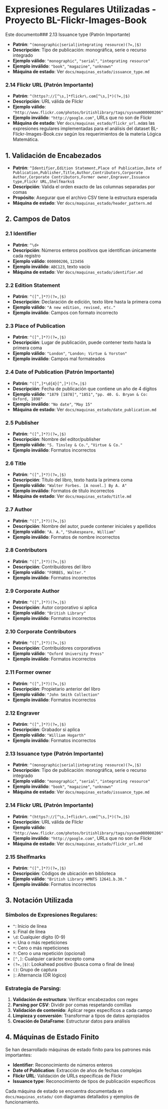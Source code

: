# Expresiones Regulares Utilizadas - Proyecto BL-Flickr-Images-Book

Este documento### 2.13 Issuance type (Patrón Importante)
- **Patrón**: `^(monographic|serial|integrating resource)(?=,|$)`
- **Descripción**: Tipo de publicación: monográfica, serie o recurso integrado
- **Ejemplo válido**: `"monographic"`, `"serial"`, `"integrating resource"`
- **Ejemplo inválido**: `"book"`, `"magazine"`, `"unknown"`
- **Máquina de estado**: Ver `docs/maquinas_estado/issuance_type.md`

### 2.14 Flickr URL (Patrón Importante)
- **Patrón**: `^(https?://[^\s,]*flickr\.com[^\s,]*)(?=,|$)`
- **Descripción**: URL válida de Flickr
- **Ejemplo válido**: `"http://www.flickr.com/photos/britishlibrary/tags/sysnum000000206"`
- **Ejemplo inválido**: `"http://google.com"`, URLs que no son de Flickr
- **Máquina de estado**: Ver `docs/maquinas_estado/flickr_url.md`as las expresiones regulares implementadas para el análisis del dataset BL-Flickr-Images-Book.csv según los requerimientos de la materia Lógica Matemática.

## 1. Validación de Encabezados
- **Patrón**: `^Identifier,Edition Statement,Place of Publication,Date of Publication,Publisher,Title,Author,Contributors,Corporate Author,Corporate Contributors,Former owner,Engraver,Issuance type,Flickr URL,Shelfmarks$`
- **Descripción**: Valida el orden exacto de las columnas separadas por comas
- **Propósito**: Asegurar que el archivo CSV tiene la estructura esperada
- **Máquina de estado**: Ver `docs/maquinas_estado/header_pattern.md`

## 2. Campos de Datos

### 2.1 Identifier
- **Patrón**: `^\d+`
- **Descripción**: Números enteros positivos que identifican únicamente cada registro
- **Ejemplo válido**: `000000206`, `123456`
- **Ejemplo inválido**: `ABC123`, texto vacío
- **Máquina de estado**: Ver `docs/maquinas_estado/identifier.md`

### 2.2 Edition Statement
- **Patrón**: `^([^,]*?)(?=,|$)`
- **Descripción**: Declaración de edición, texto libre hasta la primera coma
- **Ejemplo válido**: `"A new edition, revised, etc."`
- **Ejemplo inválido**: Campos con formato incorrecto

### 2.3 Place of Publication
- **Patrón**: `^([^,]*?)(?=,|$)`
- **Descripción**: Lugar de publicación, puede contener texto hasta la primera coma
- **Ejemplo válido**: `"London"`, `"London; Virtue & Yorston"`
- **Ejemplo inválido**: Campos mal formateados

### 2.4 Date of Publication (Patrón Importante)
- **Patrón**: `^([^,]*\d{4}[^,]*)(?=,|$)`
- **Descripción**: Fecha de publicación que contiene un año de 4 dígitos
- **Ejemplo válido**: `"1879 [1878]"`, `"1851"`, `"pp. 40. G. Bryan & Co: Oxford, 1898"`
- **Ejemplo inválido**: `"No date"`, `"May 15"`
- **Máquina de estado**: Ver `docs/maquinas_estado/date_publication.md`

### 2.5 Publisher
- **Patrón**: `^([^,]*?)(?=,|$)`
- **Descripción**: Nombre del editor/publisher
- **Ejemplo válido**: `"S. Tinsley & Co."`, `"Virtue & Co."`
- **Ejemplo inválido**: Formatos incorrectos

### 2.6 Title
- **Patrón**: `^([^,]*?)(?=,|$)`
- **Descripción**: Título del libro, texto hasta la primera coma
- **Ejemplo válido**: `"Walter Forbes. [A novel.] By A. A"`
- **Ejemplo inválido**: Formatos de título incorrectos
- **Máquina de estado**: Ver `docs/maquinas_estado/title.md`

### 2.7 Author
- **Patrón**: `^([^,]*?)(?=,|$)`
- **Descripción**: Nombre del autor, puede contener iniciales y apellidos
- **Ejemplo válido**: `"A. A."`, `"Shakespeare, William"`
- **Ejemplo inválido**: Formatos de nombre incorrectos

### 2.8 Contributors
- **Patrón**: `^([^,]*?)(?=,|$)`
- **Descripción**: Contribuidores del libro
- **Ejemplo válido**: `"FORBES, Walter."`
- **Ejemplo inválido**: Formatos incorrectos

### 2.9 Corporate Author
- **Patrón**: `^([^,]*?)(?=,|$)`
- **Descripción**: Autor corporativo si aplica
- **Ejemplo válido**: `"British Library"`
- **Ejemplo inválido**: Formatos incorrectos

### 2.10 Corporate Contributors
- **Patrón**: `^([^,]*?)(?=,|$)`
- **Descripción**: Contribuidores corporativos
- **Ejemplo válido**: `"Oxford University Press"`
- **Ejemplo inválido**: Formatos incorrectos

### 2.11 Former owner
- **Patrón**: `^([^,]*?)(?=,|$)`
- **Descripción**: Propietario anterior del libro
- **Ejemplo válido**: `"John Smith Collection"`
- **Ejemplo inválido**: Formatos incorrectos

### 2.12 Engraver
- **Patrón**: `^([^,]*?)(?=,|$)`
- **Descripción**: Grabador si aplica
- **Ejemplo válido**: `"William Hogarth"`
- **Ejemplo inválido**: Formatos incorrectos

### 2.13 Issuance type (Patrón Importante)
- **Patrón**: `^(monographic|serial|integrating resource)(?=,|$)`
- **Descripción**: Tipo de publicación: monográfica, serie o recurso integrado
- **Ejemplo válido**: `"monographic"`, `"serial"`, `"integrating resource"`
- **Ejemplo inválido**: `"book"`, `"magazine"`, `"unknown"`
- **Máquina de estado**: Ver `docs/maquinas_estado/issuance_type.md`

### 2.14 Flickr URL (Patrón Importante)
- **Patrón**: `^(https?://[^\s,]+flickr\.com[^\s,]*)(?=,|$)`
- **Descripción**: URL válida de Flickr
- **Ejemplo válido**: `"http://www.flickr.com/photos/britishlibrary/tags/sysnum000000206"`
- **Ejemplo inválido**: `"http://google.com"`, URLs que no son de Flickr
- **Máquina de estado**: Ver `docs/maquinas_estado/flickr_url.md`

### 2.15 Shelfmarks
- **Patrón**: `^([^,]*?)(?=,|$)`
- **Descripción**: Códigos de ubicación en biblioteca
- **Ejemplo válido**: `"British Library HMNTS 12641.b.30."`
- **Ejemplo inválido**: Formatos incorrectos

## 3. Notación Utilizada

### Símbolos de Expresiones Regulares:
- `^`: Inicio de línea
- `$`: Final de línea
- `\d`: Cualquier dígito (0-9)
- `+`: Una o más repeticiones
- `*`: Cero o más repeticiones
- `?`: Cero o una repetición (opcional)
- `[^,]`: Cualquier carácter excepto coma
- `(?=,|$)`: Lookahead positivo (busca coma o final de línea)
- `()`: Grupo de captura
- `|`: Alternancia (OR lógico)

### Estrategia de Parsing:
1. **Validación de estructura**: Verificar encabezados con regex
2. **Parsing por CSV**: Dividir por comas respetando comillas
3. **Validación de contenido**: Aplicar regex específicos a cada campo
4. **Limpieza y conversión**: Transformar a tipos de datos apropiados
5. **Creación de DataFrame**: Estructurar datos para análisis

## 4. Máquinas de Estado Finito

Se han desarrollado máquinas de estado finito para los patrones más importantes:
- **Identifier**: Reconocimiento de números enteros
- **Date of Publication**: Extracción de años de fechas complejas  
- **Flickr URL**: Validación de URLs específicas de Flickr
- **Issuance type**: Reconocimiento de tipos de publicación específicos

Cada máquina de estado se encuentra documentada en `docs/maquinas_estado/` con diagramas detallados y ejemplos de funcionamiento.